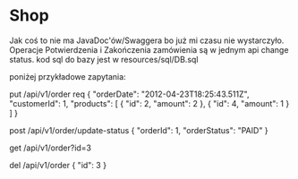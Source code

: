 # Shop
Jak coś to nie ma JavaDoc'ów/Swaggera bo już mi czasu nie wystarczyło. Operacje Potwierdzenia i Zakończenia zamówienia są w jednym api change status. kod sql do bazy jest w resources/sql/DB.sql

poniżej przykładowe zapytania:

put
/api/v1/order
req
{
    "orderDate": "2012-04-23T18:25:43.511Z",
    "customerId": 1,
    "products": [ {
        "id": 2,
        "amount": 2
    }, {
        "id": 4,
        "amount": 1
    }
    ]
}

post
/api/v1/order/update-status
{
    "orderId": 1,
    "orderStatus": "PAID" 
}

get
/api/v1/order?id=3

del
/api/v1/order
{
    "id": 3
}
